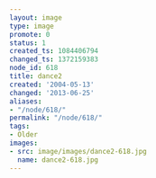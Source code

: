 ```yaml
---
layout: image
type: image
promote: 0
status: 1
created_ts: 1084406794
changed_ts: 1372159383
node_id: 618
title: dance2
created: '2004-05-13'
changed: '2013-06-25'
aliases:
- "/node/618/"
permalink: "/node/618/"
tags:
- Older
images:
- src: image/images/dance2-618.jpg
  name: dance2-618.jpg
---
```


